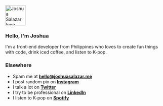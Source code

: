 <img src="https://avatars.githubusercontent.com/u/68525783" width="64" height="64" alt="Joshua Salazar logo"/>

### Hello, I'm Joshua 
I'm a front-end developer from Philippines who loves to create fun things with code, drink iced coffee, and listen to K-pop.

### Elsewhere
- Spam me at [**hello@joshuasalazar.me**](mailto:hello@joshuasalazar.me)
- I post random pix on  [**Instagram**](https://www.instagram.com/youn66odzilla/)
- I talk a lot on [**Twitter**](https://www.twitter.com/youn66odzilla/)
- I try to be professional on [**LinkedIn**](https://www.linkedin.com/in/salazar-joshua)
- I listen to K-pop on [**Spotify**](https://open.spotify.com/user/salazar.joshua)
